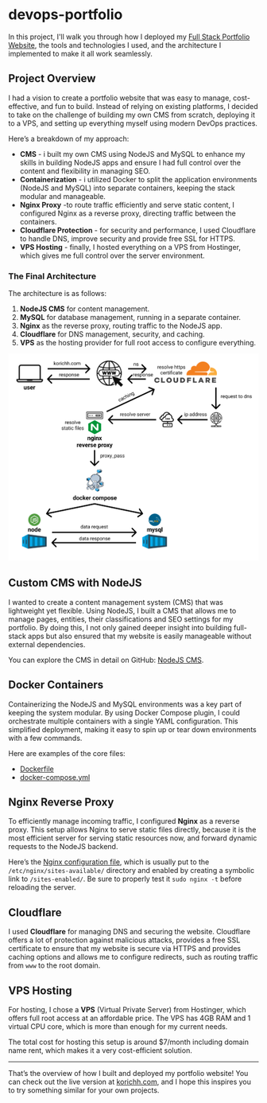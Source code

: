 # devops-portfolio

In this project, I'll walk you through how I deployed my [Full Stack Portfolio Website](https://korichh.com), the tools and technologies I used, and the architecture I implemented to make it all work seamlessly.

## Project Overview

I had a vision to create a portfolio website that was easy to manage, cost-effective, and fun to build. Instead of relying on existing platforms, I decided to take on the challenge of building my own CMS from scratch, deploying it to a VPS, and setting up everything myself using modern DevOps practices.

Here’s a breakdown of my approach:

- **CMS** - i built my own CMS using NodeJS and MySQL to enhance my skills in building NodeJS apps and ensure I had full control over the content and flexibility in managing SEO.
- **Containerization** - i utilized Docker to split the application environments (NodeJS and MySQL) into separate containers, keeping the stack modular and manageable.
- **Nginx Proxy** -to route traffic efficiently and serve static content, I configured Nginx as a reverse proxy, directing traffic between the containers.
- **Cloudflare Protection** - for security and performance, I used Cloudflare to handle DNS, improve security and provide free SSL for HTTPS.
- **VPS Hosting** - finally, I hosted everything on a VPS from Hostinger, which gives me full control over the server environment.

### The Final Architecture

The architecture is as follows:

1. **NodeJS CMS** for content management.
2. **MySQL** for database management, running in a separate container.
3. **Nginx** as the reverse proxy, routing traffic to the NodeJS app.
4. **Cloudflare** for DNS management, security, and caching.
5. **VPS** as the hosting provider for full root access to configure everything.

![](https://github.com/korichh/devops-portfolio/blob/main/images/1.png?raw=true)

## Custom CMS with NodeJS

I wanted to create a content management system (CMS) that was lightweight yet flexible. Using NodeJS, I built a CMS that allows me to manage pages, entities, their classifications and SEO settings for my portfolio. By doing this, I not only gained deeper insight into building full-stack apps but also ensured that my website is easily manageable without external dependencies.

You can explore the CMS in detail on GitHub: [NodeJS CMS](https://github.com/korichh/nodejs-cms).

## Docker Containers

Containerizing the NodeJS and MySQL environments was a key part of keeping the system modular. By using Docker Compose plugin, I could orchestrate multiple containers with a single YAML configuration. This simplified deployment, making it easy to spin up or tear down environments with a few commands.

Here are examples of the core files:
- [Dockerfile](https://github.com/korichh/devops-portfolio/blob/main/Dockerfile)
- [docker-compose.yml](https://github.com/korichh/devops-portfolio/blob/main/docker-compose.yml)

## Nginx Reverse Proxy

To efficiently manage incoming traffic, I configured **Nginx** as a reverse proxy. This setup allows Nginx to serve static files directly, because it is the most efficient server for serving static resources now, and forward dynamic requests to the NodeJS backend.

Here’s the [Nginx configuration file](https://github.com/korichh/devops-portfolio/blob/main/.conf), which is usually put to the `/etc/nginx/sites-available/` directory and enabled by creating a symbolic link to `/sites-enabled/`. Be sure to properly test it `sudo nginx -t` before reloading the server.

## Cloudflare

I used **Cloudflare** for managing DNS and securing the website. Cloudflare offers a lot of protection against malicious attacks, provides a free SSL certificate to ensure that my website is secure via HTTPS and provides caching options and allows me to configure redirects, such as routing traffic from `www` to the root domain.

## VPS Hosting

For hosting, I chose a **VPS** (Virtual Private Server) from Hostinger, which offers full root access at an affordable price. The VPS has 4GB RAM and 1 virtual CPU core, which is more than enough for my current needs.

The total cost for hosting this setup is around $7/month including domain name rent, which makes it a very cost-efficient solution.

---

That’s the overview of how I built and deployed my portfolio website! You can check out the live version at [korichh.com](https://korichh.com), and I hope this inspires you to try something similar for your own projects.
